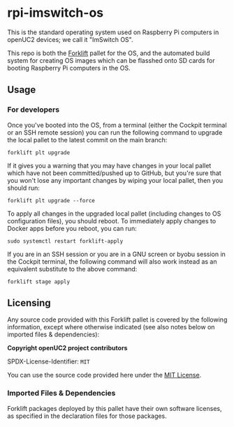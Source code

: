 # rpi-imswitch-os

This is the standard operating system used on Raspberry Pi computers in openUC2 devices; we call it
"ImSwitch OS".

This repo is both the [Forklift](https://github.com/PlanktoScope/forklift) pallet for the OS, and
the automated build system for creating OS images which can be flasshed onto SD cards for booting
Raspberry Pi computers in the OS.

## Usage

### For developers

Once you've booted into the OS, from a terminal (either the Cockpit terminal or an SSH remote
session) you can run the following command to upgrade the local pallet to the latest commit on the
main branch:

```
forklift plt upgrade
```

If it gives you a warning that you may have changes in your local pallet which have not been
committed/pushed up to GitHub, but you're sure that you won't lose any important changes by wiping
your local pallet, then you should run:

```
forklift plt upgrade --force
```

To apply all changes in the upgraded local pallet (including changes to OS configuration files),
you should reboot. To immediately apply changes to Docker apps before you reboot, you can run:

```
sudo systemctl restart forklift-apply
```

If you are in an SSH session or you are in a GNU screen or byobu session in the Cockpit terminal,
the following command will also work instead as an equivalent substitute to the above command:

```
forklift stage apply
```

## Licensing

Any source code provided with this Forklift pallet is covered by the following information, except
where otherwise indicated (see also notes below on imported files & dependencies):

**Copyright openUC2 project contributors**

SPDX-License-Identifier: `MIT`

You can use the source code provided here under the
[MIT License](https://spdx.org/licenses/MIT.html).

### Imported Files & Dependencies

Forklift packages deployed by this pallet have their own software licenses, as specified in the
declaration files for those packages.
